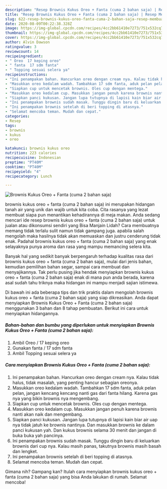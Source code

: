 ```yaml
---
description: "Resep Brownis Kukus Oreo + Fanta (cuma 2 bahan saja) | Resep Membuat Brownis Kukus Oreo + Fanta (cuma 2 bahan saja) Yang Enak Banget"
title: "Resep Brownis Kukus Oreo + Fanta (cuma 2 bahan saja) | Resep Membuat Brownis Kukus Oreo + Fanta (cuma 2 bahan saja) Yang Enak Banget"
slug: 622-resep-brownis-kukus-oreo-fanta-cuma-2-bahan-saja-resep-membuat-brownis-kukus-oreo-fanta-cuma-2-bahan-saja-yang-enak-banget
date: 2020-08-09T00:22:38.328Z
image: https://img-global.cpcdn.com/recipes/4cc2bb61410e7273/751x532cq70/brownis-kukus-oreo-fanta-cuma-2-bahan-saja-foto-resep-utama.jpg
thumbnail: https://img-global.cpcdn.com/recipes/4cc2bb61410e7273/751x532cq70/brownis-kukus-oreo-fanta-cuma-2-bahan-saja-foto-resep-utama.jpg
cover: https://img-global.cpcdn.com/recipes/4cc2bb61410e7273/751x532cq70/brownis-kukus-oreo-fanta-cuma-2-bahan-saja-foto-resep-utama.jpg
author: Alvin Dawson
ratingvalue: 3
reviewcount: 14
recipeingredient:
- " Oreo  17 keping oreo"
- " fanta  17 sdm fanta"
- " Topping sesuai selera ya"
recipeinstructions:
- "Ini penampakan bahan. Hancurkan oreo dengan cream nya. Kalau tidak halus, tidak masalah, yang penting hancur sebagian oreonya."
- "Masukkan oreo kedalam wadah. Tambahkan 17 sdm fanta, aduk pelan pelan, jangan kencang kencang nanti gas dari fanta hilang. Karena gas nya yang bikin brownis nya mengembang."
- "Siapkan cup untuk mencetak brownis. Oles cup dengan mentega."
- "Masukkan oreo kedalam cup. Masukkan jangan penuh karena brownis nanti akan naik dan mengembang."
- "Siapkan panci kukusan. Jangan lupa tutupnya di lapisi kain biar air uap nya tidak jatuh ke brownis nantinya. Dan masukkan brownis ke dalam panci kukusan yah. Dan kukus brownis selama 30 menit dan jangan di buka buka yah pancinya."
- "Ini penampakan brownis sudah masak. Tunggu dingin baru di keluarkan brownis dari cup nya. Kalau masih panas, takutnya brownis masih basah dan lengket."
- "Ini penampakan brownis setelah di beri topping di atasnya."
- "Selamat mencoba teman. Mudah dan cepat."
categories:
- Resep
tags:
- brownis
- kukus
- oreo

katakunci: brownis kukus oreo 
nutrition: 223 calories
recipecuisine: Indonesian
preptime: "PT40M"
cooktime: "PT40M"
recipeyield: "4"
recipecategory: Lunch

---
```



![Brownis Kukus Oreo + Fanta (cuma 2 bahan saja)](https://img-global.cpcdn.com/recipes/4cc2bb61410e7273/751x532cq70/brownis-kukus-oreo-fanta-cuma-2-bahan-saja-foto-resep-utama.jpg)


brownis kukus oreo + fanta (cuma 2 bahan saja) ini merupakan hidangan tanah air yang unik dan wajib untuk kita coba. Cita rasanya yang lezat membuat siapa pun menantikan kehadirannya di meja makan.
Anda sedang mencari ide resep brownis kukus oreo + fanta (cuma 2 bahan saja) untuk jualan atau dikonsumsi sendiri yang Bisa Manjain Lidah? Cara membuatnya memang tidak terlalu sulit namun tidak gampang juga. apabila salah mengolah maka hasilnya tidak akan memuaskan dan justru cenderung tidak enak. Padahal brownis kukus oreo + fanta (cuma 2 bahan saja) yang enak selayaknya punya aroma dan rasa yang mampu memancing selera kita.

Banyak hal yang sedikit banyak berpengaruh terhadap kualitas rasa dari brownis kukus oreo + fanta (cuma 2 bahan saja), mulai dari jenis bahan, kemudian pemilihan bahan segar, sampai cara membuat dan menyajikannya. Tak perlu pusing jika hendak menyiapkan brownis kukus oreo + fanta (cuma 2 bahan saja) enak di mana pun anda berada, karena asal sudah tahu triknya maka hidangan ini mampu menjadi sajian istimewa.




Di bawah ini ada beberapa tips dan trik praktis dalam mengolah brownis kukus oreo + fanta (cuma 2 bahan saja) yang siap dikreasikan. Anda dapat menyiapkan Brownis Kukus Oreo + Fanta (cuma 2 bahan saja) menggunakan 3 bahan dan 8 tahap pembuatan. Berikut ini cara untuk menyiapkan hidangannya.

<!--inarticleads1-->

##### Bahan-bahan dan bumbu yang diperlukan untuk menyiapkan Brownis Kukus Oreo + Fanta (cuma 2 bahan saja):

1. Ambil  Oreo / 17 keping oreo
1. Gunakan  fanta / 17 sdm fanta
1. Ambil  Topping sesuai selera ya




<!--inarticleads2-->

##### Cara menyiapkan Brownis Kukus Oreo + Fanta (cuma 2 bahan saja):

1. Ini penampakan bahan. Hancurkan oreo dengan cream nya. Kalau tidak halus, tidak masalah, yang penting hancur sebagian oreonya.
1. Masukkan oreo kedalam wadah. Tambahkan 17 sdm fanta, aduk pelan pelan, jangan kencang kencang nanti gas dari fanta hilang. Karena gas nya yang bikin brownis nya mengembang.
1. Siapkan cup untuk mencetak brownis. Oles cup dengan mentega.
1. Masukkan oreo kedalam cup. Masukkan jangan penuh karena brownis nanti akan naik dan mengembang.
1. Siapkan panci kukusan. Jangan lupa tutupnya di lapisi kain biar air uap nya tidak jatuh ke brownis nantinya. Dan masukkan brownis ke dalam panci kukusan yah. Dan kukus brownis selama 30 menit dan jangan di buka buka yah pancinya.
1. Ini penampakan brownis sudah masak. Tunggu dingin baru di keluarkan brownis dari cup nya. Kalau masih panas, takutnya brownis masih basah dan lengket.
1. Ini penampakan brownis setelah di beri topping di atasnya.
1. Selamat mencoba teman. Mudah dan cepat.




Gimana nih? Gampang kan? Itulah cara menyiapkan brownis kukus oreo + fanta (cuma 2 bahan saja) yang bisa Anda lakukan di rumah. Selamat mencoba!

